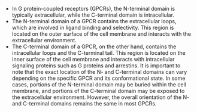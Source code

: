 - In G protein-coupled receptors (GPCRs), the N-terminal domain is typically extracellular, while the C-terminal domain is intracellular.
- The N-terminal domain of a GPCR contains the extracellular loops, which are involved in ligand binding and selectivity. This region is located on the outer surface of the cell membrane and interacts with the extracellular environment.
- The C-terminal domain of a GPCR, on the other hand, contains the intracellular loops and the C-terminal tail. This region is located on the inner surface of the cell membrane and interacts with intracellular signaling proteins such as G proteins and arrestins.
  It is important to note that the exact location of the N- and C-terminal domains can vary depending on the specific GPCR and its conformational state. In some cases, portions of the N-terminal domain may be buried within the cell membrane, and portions of the C-terminal domain may be exposed to the extracellular environment. However, the overall orientation of the N- and C-terminal domains remains the same in most GPCRs.